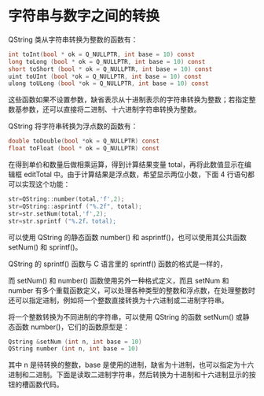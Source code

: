 # 字符串与数字之间的转换

QString 类从字符串转换为整数的函数有：

```c
int toInt(bool * ok = Q_NULLPTR, int base = 10) const
long toLong (bool * ok = Q_NULLPTR, int base = 10) const
short toShort (bool * ok = Q_NULLPTR, int base = 10) const
uint toUInt (bool *ok = Q_NULLPTR, int base = 10) const
ulong toULong (bool *ok = Q_NULLPTR, int base = 10) const
```

这些函数如果不设置参数，缺省表示从十进制表示的字符串转换为整数；若指定整数基参数，还可以直接将二进制、十六进制字符串转换为整数。

QString 将字符串转换为浮点数的函数有：

```c
double toDouble(bool *ok = Q_NULLPTR) const
float toFloat (bool * ok = Q_NULLPTR) const
```

在得到单价和数量后做相乘运算，得到计算结果变量 total，再将此数值显示在编辑框 editTotal 中。由于计算结果是浮点数，希望显示两位小数，下面 4 行语句都可以实现这个功能：

```c
str=QString::number(total,'f',2);
str=QString::asprintf ("%.2f", total);
str=str.setNum(total,'f',2);
str=str.sprintf ("%.2f，total);
```

可以使用 QString 的静态函数 number() 和 asprintf()，也可以使用其公共函数 setNum() 和 sprintf()。 

QString 的 sprintf() 函数与 C 语言里的 sprintf() 函数的格式是一样的，

而 setNum() 和 number() 函数使用另外一种格式定义，而且 setNum 和 number 有多个重载函数定义，可以处理各种类型的整数和浮点数，在处理整数时还可以指定进制，例如将一个整数直接转换为十六进制或二进制字符串。

将一个整数转换为不同进制的字符串，可以使用 QString 的函数 setNum() 或静态函数 number()，它们的函数原型是：

```c
Qstring &setNum (int n, int base = 10)
QString number (int n, int base = 10)
```

其中 n 是待转换的整数，base 是使用的进制，缺省为十进制，也可以指定为十六进制和二进制。下面是读取二进制字符串，然后转换为十进制和十六进制显示的按钮的槽函数代码。